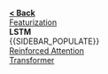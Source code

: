 [**< Back**](Model-Design)  
[Featurization](Featurization)  
**LSTM**  
{{SIDEBAR_POPULATE}}  
[Reinforced Attention](Reinforced-Attention)  
[Transformer](Transformer)  